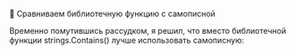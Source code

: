 🤔 Сравниваем библиотечную функцию с самописной

Временно помутившись рассудком, я решил, что вместо библиотечной функции strings.Contains() лучше использовать самописную: